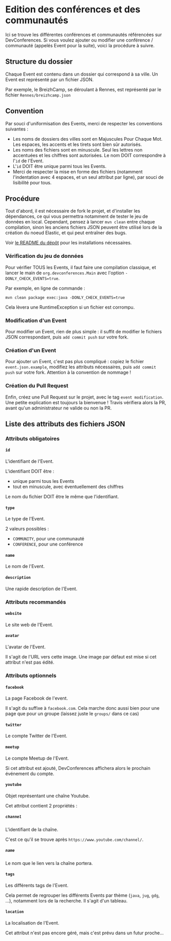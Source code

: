 # Edition des conférences et des communautés

Ici se trouve les différentes conférences et communautés référencées sur DevConferences.
Si vous voulez ajouter ou modifier une conférence / communauté (appelés Event pour la
suite), voici la procédure à suivre.

## Structure du dossier

Chaque Event est contenu dans un dossier qui correspond à sa ville. Un Event est représenté
par un fichier JSON.

Par exemple, le BreizhCamp, se déroulant à Rennes, est représenté par le fichier
`Rennes/breizhcamp.json`

## Convention

Par souci d'uniformisation des Events, merci de respecter les conventions suivantes :

- Les noms de dossiers des villes sont en Majuscules Pour Chaque Mot. Les espaces, les accents
et les tirets sont bien sûr autorisés.
- Les noms des fichiers sont en minuscule. Seul les lettres non accentuées et les chiffres
sont autorisées. Le nom DOIT correspondre à l'`id` de l'Event.
- L'`id` DOIT être unique parmi tous les Events.
- Merci de respecter la mise en forme des fichiers (notamment l'indentation avec 4 espaces,
et un seul attribut par ligne), par souci de lisibilité pour tous.

## Procédure

Tout d'abord, il est nécessaire de fork le projet, et d'installer les dépendances, ce
qui vous permettra notamment de tester le jeu de données en local. Cependant, pensez à
lancer `mvn clean` entre chaque compilation, sinon les anciens fichiers JSON peuvent
être utilisé lors de la création du noeud Elastic, et qui peut entraîner des bugs.

Voir [le README du dépôt](http://www.github.com/devconferences/devconferences-2) pour
les installations nécessaires.

### Vérification du jeu de données

Pour vérifier TOUS les Events, il faut faire une compilation classique, et lancer le
main de `org.devconferences.Main` avec l'option `-DONLY_CHECK_EVENTS=true`.

Par exemple, en ligne de commande :
```
mvn clean package exec:java -DONLY_CHECK_EVENTS=true
```

Cela lèvera une RuntimeException si un fichier est corrompu.

### Modification d'un Event

Pour modifier un Event, rien de plus simple : il suffit de modifier le fichiers JSON
correspondant, puis `add commit push` sur votre fork.

### Création d'un Event

Pour ajouter un Event, c'est pas plus compliqué : copiez le fichier `event.json.example`,
modifiez les attributs nécessaires, puis `add commit push` sur votre fork. Attention à la
convention de nommage !

### Création du Pull Request

Enfin, créez une Pull Request sur le projet, avec le tag `event modification`. Une petite explication
est toujours la bienvenue ! Travis vérifiera alors la PR, avant qu'un administrateur ne valide
ou non la PR.

## Liste des attributs des fichiers JSON

### Attributs obligatoires

#### `id`

L'identifiant de l'Event.

L'identifiant DOIT être :

- unique parmi tous les Events
- tout en minuscule, avec éventuellement des chiffres

Le nom du fichier DOIT être le même que l'identifiant.

#### `type`

Le type de l'Event.

2 valeurs possibles :

- `COMMUNITY`, pour une communauté
- `CONFERENCE`, pour une conférence

#### `name`

Le nom de l'Event.

#### `description`

Une rapide description de l'Event.

### Attributs recommandés

#### `website`

Le site web de l'Event.

#### `avatar`

L'avatar de l'Event.

Il s'agit de l'URL vers cette image. Une image par défaut est mise si cet attribut
n'est pas édité.

### Attributs optionnels

#### `facebook`

La page Facebook de l'event.

Il s'agit du suffixe à `facebook.com`. Cela marche donc aussi bien pour une page
que pour un groupe (laissez juste le `groups/` dans ce cas)

#### `twitter`

Le compte Twitter de l'Event.

#### `meetup`

Le compte Meetup de l'Event.

Si cet attribut est ajouté, DevConferences affichera alors le prochain événement
du compte.

#### `youtube`

Objet représentant une chaîne Youtube.

Cet attribut contient 2 propriétés :

##### `channel`

L'identifiant de la chaîne.

C'est ce qu'il se trouve après `https://www.youtube.com/channel/`.

##### `name`

Le nom que le lien vers la chaîne portera.

#### `tags`

Les différents tags de l'Event.

Cela permet de regrouper les différents Events par thème (`java`, `jug`, `gdg`, ...),
notamment lors de la recherche. Il s'agit d'un tableau.

#### `location`

La localisation de l'Event.

Cet attribut n'est pas encore géré, mais c'est prévu dans un futur proche...
